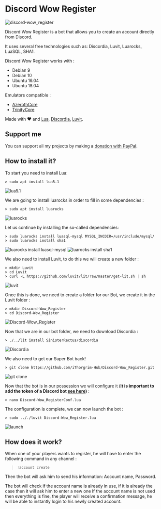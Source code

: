 # Discord Wow Register

![discord-wow_register](https://cdn.discordapp.com/attachments/617809275854651508/751404990383259688/unknown.png)

Discord Wow Register is a bot that allows you to create an account directly from Discord.

It uses several free technologies such as: Discordia, Luvit, Luarocks, LuaSQL, SHA1.

Discord Wow Register works with :
  - Debian 9
  - Debian 10
  - Ubuntu 16.04
  - Ubuntu 18.04

Emulators compatible : 
  - [AzerothCore](https://www.azerothcore.org/)
  - [TrinityCore](https://www.trinitycore.org/)
  
Made with ❤ and [Lua](http://www.lua.org/), [Discordia](https://github.com/SinisterRectus/Discordia), [Luvit](https://luvit.io).

## Support me

You can support all my projects by making a [donation with PayPal](https://www.paypal.me/LevelLouis).

## How to install it?

To start you need to install Lua:
```
> sudo apt install lua5.1
```
![lua5.1](https://cdn.discordapp.com/attachments/751431092233437264/751471800742838464/unknown.png)

We are going to install luarocks in order to fill in some dependencies :    
```
> sudo apt install luarocks
```
![luarocks](https://cdn.discordapp.com/attachments/751431092233437264/751471976853274784/unknown.png)

Let us continue by installing the so-called dependencies:  
```
> sudo luarocks install luasql-mysql MYSQL_INCDIR=/usr/include/mysql/
> sudo luarocks install sha1
```
![luarocks install luasql-mysql](https://cdn.discordapp.com/attachments/751431092233437264/751474590567366767/unknown.png)
![luarocks install sha1](https://cdn.discordapp.com/attachments/751431092233437264/751474745886769232/unknown.png)

We also need to install Luvit, to do this we will create a new folder : 
```
> mkdir Luvit
> cd Luvit
> curl -L https://github.com/luvit/lit/raw/master/get-lit.sh | sh
```
![luvit](https://cdn.discordapp.com/attachments/751431092233437264/751474958345043988/unknown.png)

Once this is done, we need to create a folder for our Bot, we create it in the Luvit folder : 
```
> mkdir Discord-Wow_Register
> cd Discord-Wow_Register
```
![Discord-Wow_Register](https://cdn.discordapp.com/attachments/751431092233437264/751475219402719372/unknown.png)

Now that we are in our bot folder, we need to download Discordia : 
```
> ./../lit install SinisterRectus/discordia
```
![Discordia](https://cdn.discordapp.com/attachments/751431092233437264/751475594365108324/unknown.png)


We also need to get our Super Bot back! 
```
> git clone https://github.com/iThorgrim-Hub/Discord-Wow_Register.git
```
![git clone](https://media.discordapp.net/attachments/751431092233437264/751475713688862830/unknown.png)


Now that the bot is in our possession we will configure it (**It is important to add the token of a Discord bot [see here](https://discordpy.readthedocs.io/en/latest/discord.html))** : 
```
> nano Discord-Wow_RegisterConf.lua
```


The configuration is complete, we can now launch the bot : 
```
> sudo .././luvit Discord-Wow_Register.lua
```
![launch](https://cdn.discordapp.com/attachments/751431092233437264/751476124382527609/unknown.png)


## How does it work?

When one of your players wants to register, he will have to enter the following command in any channel : 
> `!account create`


Then the bot will ask him to send his information: Account name, Password.

The bot will check if the account name is already in use, if it is already the case then it will ask him to enter a new one
If the account name is not used then everything is fine, the player will receive a confirmation message, he will be able to instantly login to his newly created account.
